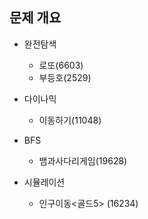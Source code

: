 ## 문제 개요

- 완전탐색
	- 로또(6603)
	- 부등호(2529)

- 다이나믹
	- 이동하기(11048)

- BFS
	- 뱀과사다리게임(19628)

- 시뮬레이션
	- 인구이동<골드5> (16234)


